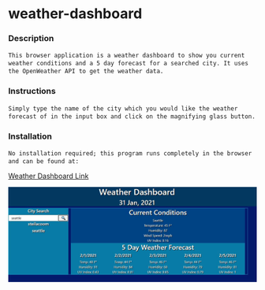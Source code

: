 # weather-dashboard
### Description
    This browser application is a weather dashboard to show you current weather conditions and a 5 day forecast for a searched city. It uses the OpenWeather API to get the weather data.

### Instructions
    Simply type the name of the city which you would like the weather forecast of in the input box and click on the magnifying glass button.

### Installation
    No installation required; this program runs completely in the browser and can be found at:
    



[Weather Dashboard Link](https://MRomano84.github.io/weather-dashboard/)


![](./snippit.jpg)

